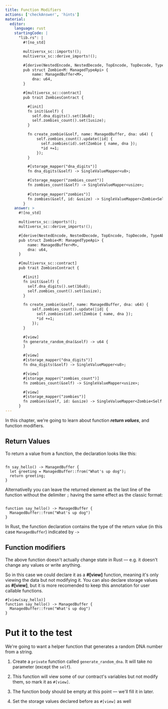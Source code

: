 ```yaml
---
title: Function Modifiers
actions: ['checkAnswer', 'hints']
material:
  editor:
    language: rust
    startingCode: |
      "lib.rs": |
        #![no_std]

        multiversx_sc::imports!();
        multiversx_sc::derive_imports!();

        #[derive(NestedEncode, NestedDecode, TopEncode, TopDecode, TypeAbi)]
        pub struct Zombie<M: ManagedTypeApi> {
            name: ManagedBuffer<M>,
            dna: u64,
        }

        #[multiversx_sc::contract]
        pub trait ZombiesContract {

          #[init]
          fn init(&self) {
            self.dna_digits().set(16u8);
            self.zombies_count().set(1usize);
          }

          fn create_zombie(&self, name: ManagedBuffer, dna: u64) {
              self.zombies_count().update(|id| {
                self.zombies(id).set(Zombie { name, dna });
                *id +=1;
              });
          }

          #[storage_mapper("dna_digits")]
          fn dna_digits(&self) -> SingleValueMapper<u8>;

          #[storage_mapper("zombies_count")]
          fn zombies_count(&self) -> SingleValueMapper<usize>;
          
          #[storage_mapper("zombies")]
          fn zombies(&self, id: &usize) -> SingleValueMapper<Zombie<Self::Api>>;
        }
    answer: >
      #![no_std]

      multiversx_sc::imports!();
      multiversx_sc::derive_imports!();

      #[derive(NestedEncode, NestedDecode, TopEncode, TopDecode, TypeAbi)]
      pub struct Zombie<M: ManagedTypeApi> {
          name: ManagedBuffer<M>,
          dna: u64,
      }

      #[multiversx_sc::contract]
      pub trait ZombiesContract {

        #[init]
        fn init(&self) {
          self.dna_digits().set(16u8);
          self.zombies_count().set(1usize);
        }

        fn create_zombie(&self, name: ManagedBuffer, dna: u64) {
            self.zombies_count().update(|id| {
              self.zombies(id).set(Zombie { name, dna });
              *id +=1;
            });
        }

        #[view]
        fn generate_random_dna(&self) -> u64 {
        }

        #[view]
        #[storage_mapper("dna_digits")]
        fn dna_digits(&self) -> SingleValueMapper<u8>;

        #[view]
        #[storage_mapper("zombies_count")]
        fn zombies_count(&self) -> SingleValueMapper<usize>;

        #[view]
        #[storage_mapper("zombies")]
        fn zombies(&self, id: &usize) -> SingleValueMapper<Zombie<Self::Api>>;
      }
---
```


In this chapter, we're going to learn about function **_return values_**, and function modifiers.

## Return Values

To return a value from a function, the declaration looks like this:

```

fn say_hello() -> ManagedBuffer {
  let greeting = ManagedBuffer::from("What's up dog");
  return greeting;
}

```
Alternativelly you can leave the returned element as the last line of the function without the delimiter `;` having the same effect as the classic format:

```

function say_hello() -> ManagedBuffer {
  ManagedBuffer::from("What's up dog")
}

```

In Rust, the function declaration contains the type of the return value (in this case `ManagedBuffer`) indicated by `->`

## Function modifiers

The above function doesn't actually change state in Rust — e.g. it doesn't change any values or write anything.

So in this case we could declare it as a **#[view]** function, meaning it's only viewing the data but not modifying it. You can also declare storage values as **#[view]**, but it is more recomended to keep this annotation for user callable functions.

```
#[view(say_hello)]
function say_hello() -> ManagedBuffer {
  ManagedBuffer::from("What's up dog")
}
```

# Put it to the test

We're going to want a helper function that generates a random DNA number from a string.

1. Create a `private` function called `generate_random_dna`. It will take no parameter (except the `self`).

2. This function will view some of our contract's variables but not modify them, so mark it as `#[view]`.

3. The function body should be empty at this point — we'll fill it in later.

4. Set the storage values declared before as `#[view]` as well
